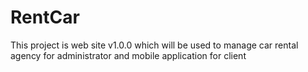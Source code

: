 # RentCar

This project is web site v1.0.0 which will be used to manage car rental agency for administrator and mobile application for client
